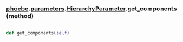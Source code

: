 ### [phoebe](phoebe.md).[parameters](phoebe.parameters.md).[HierarchyParameter](phoebe.parameters.HierarchyParameter.md).get_components (method)


```py

def get_components(self)

```



        

